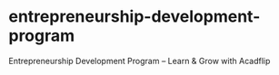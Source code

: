 # entrepreneurship-development-program
Entrepreneurship Development Program – Learn &amp; Grow with Acadflip
